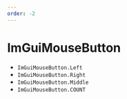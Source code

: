 ```yaml
---
order: -2
---
```


# ImGuiMouseButton

* `ImGuiMouseButton.Left`
* `ImGuiMouseButton.Right`
* `ImGuiMouseButton.Middle`
* `ImGuiMouseButton.COUNT`
